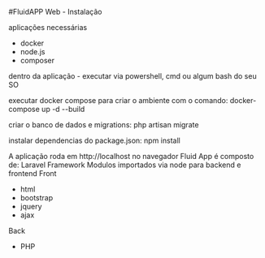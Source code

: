 #FluidAPP Web - Instalação

aplicações necessárias
- docker
- node.js
- composer

dentro da aplicação - executar via powershell, cmd ou algum bash do seu SO

executar docker compose para criar o ambiente com o comando: 
docker-compose up -d --build

criar o banco de dados e migrations: php artisan migrate

instalar dependencias do package.json: npm install


A aplicação roda em http://localhost no navegador
Fluid App é composto de: 
Laravel Framework
Modulos importados via node para backend e frontend
Front
- html
- bootstrap
- jquery
- ajax

Back
- PHP